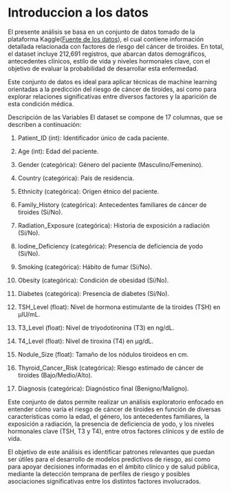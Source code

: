 # Introduccion a los datos

El presente análisis se basa en un conjunto de datos tomado de la plataforma Kaggle([Fuente de los datos](https://www.kaggle.com/datasets/mzohaibzeeshan/thyroid-cancer-risk-dataset/data)), el cual contiene información detallada relacionada con factores de riesgo del cáncer de tiroides. En total, el dataset incluye 212,691 registros, que abarcan datos demográficos, antecedentes clínicos, estilo de vida y niveles hormonales clave, con el objetivo de evaluar la probabilidad de desarrollar esta enfermedad.

Este conjunto de datos es ideal para aplicar técnicas de machine learning orientadas a la predicción del riesgo de cáncer de tiroides, así como para explorar relaciones significativas entre diversos factores y la aparición de esta condición médica.

Descripción de las Variables
El dataset se compone de 17 columnas, que se describen a continuación:

1. Patient_ID (int): Identificador único de cada paciente.

2. Age (int): Edad del paciente.

3. Gender (categórica): Género del paciente (Masculino/Femenino).

4. Country (categórica): País de residencia.

5. Ethnicity (categórica): Origen étnico del paciente.

6. Family_History (categórica): Antecedentes familiares de cáncer de tiroides (Sí/No).

7. Radiation_Exposure (categórica): Historia de exposición a radiación (Sí/No).

8. Iodine_Deficiency (categórica): Presencia de deficiencia de yodo (Sí/No).

9. Smoking (categórica): Hábito de fumar (Sí/No).

10. Obesity (categórica): Condición de obesidad (Sí/No).

11. Diabetes (categórica): Presencia de diabetes (Sí/No).

12. TSH_Level (float): Nivel de hormona estimulante de la tiroides (TSH) en µIU/mL.

13. T3_Level (float): Nivel de triyodotironina (T3) en ng/dL.

14. T4_Level (float): Nivel de tiroxina (T4) en µg/dL.

15. Nodule_Size (float): Tamaño de los nódulos tiroideos en cm.

16. Thyroid_Cancer_Risk (categórica): Riesgo estimado de cáncer de tiroides (Bajo/Medio/Alto).

17. Diagnosis (categórica): Diagnóstico final (Benigno/Maligno).

Este conjunto de datos permite realizar un análisis exploratorio enfocado en entender cómo varía el riesgo de cáncer de tiroides en función de diversas características como la edad, el género, los antecedentes familiares, la exposición a radiación, la presencia de deficiencia de yodo, y los niveles hormonales clave (TSH, T3 y T4), entre otros factores clínicos y de estilo de vida.

El objetivo de este análisis es identificar patrones relevantes que puedan ser útiles para el desarrollo de modelos predictivos de riesgo, así como para apoyar decisiones informadas en el ámbito clínico y de salud pública, mediante la detección temprana de perfiles de riesgo y posibles asociaciones significativas entre los distintos factores involucrados.
